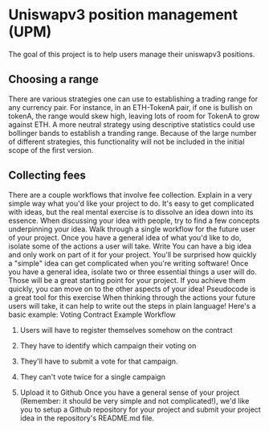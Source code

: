 # Uniswapv3 position management (UPM)
The goal of this project is to help users manage their uniswapv3 positions.

## Choosing a range
There are various strategies one can use to establishing a trading range for any currency pair. For instance, in an ETH-TokenA pair, if one is bullish on tokenA, the range would skew high, leaving lots of room for TokenA to grow against ETH. A more neutral strategy using descriptive statistics could use bollinger bands to establish a tranding range. Because of the large number of different strategies, this functionality will not be included in the initial scope of the first version.

## Collecting fees
There are a couple workflows that involve fee collection.
Explain in a very simple way what you'd like your project to do. It's easy to get complicated with ideas, but the real mental exercise is to dissolve an idea down into its essence. When discussing your idea with people, try to find a few concepts underpinning your idea.
Walk through a single workflow for the future user of your project. Once you have a general idea of what you'd like to do, isolate some of the actions a user will take. Write
You can have a big idea and only work on part of it for your project. You'll be surprised how quickly a "simple" idea can get complicated when you're writing software! Once you have a general idea, isolate two or three essential things a user will do. Those will be a great starting point for your project. If you achieve them quickly, you can move on to the other aspects of your idea!
Pseudocode is a great tool for this exercise When thinking through the actions your future users will take, it can help to write out the steps in plain language! Here's a basic example:
Voting Contract Example Workflow

1. Users will have to register themselves somehow on the contract

2. They have to identify which campaign their voting on

3. They'll have to submit a vote for that campaign.

4. They can't vote twice for a single campaign 

2. Upload it to Github Once you have a general sense of your project (Remember: it should be very simple and not complicated!), we'd like you to setup a Github repository for your project and submit your project idea in the repository's README.md file. 
